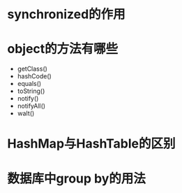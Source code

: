 # synchronized的作用

# object的方法有哪些

* getClass()         
* hashCode()        
* equals()      
* toString()      
* notify()     
* notifyAll()      
* waIt()   

# HashMap与HashTable的区别

#  数据库中group by的用法















